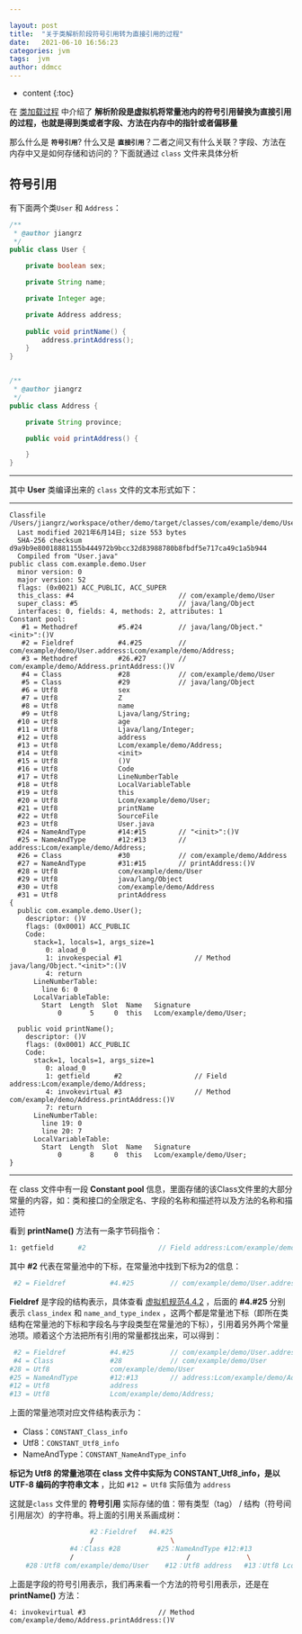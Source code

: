 ```yaml
---

layout: post
title:  "关于类解析阶段符号引用转为直接引用的过程"
date:   2021-06-10 16:56:23
categories: jvm
tags:  jvm
author: ddmcc
---
```


* content
{:toc}




在 [类加载过程]() 中介绍了 **解析阶段是虚拟机将常量池内的符号引用替换为直接引用的过程，也就是得到类或者字段、方法在内存中的指针或者偏移量**



那么什么是 **`符号引用`**? 什么又是 **`直接引用`**？二者之间又有什么关联？字段、方法在内存中又是如何存储和访问的？下面就通过 `class` 文件来具体分析



## 符号引用



有下面两个类`User` 和 `Address`：



```java
/**
 * @author jiangrz
 */
public class User {

    private boolean sex;

    private String name;

    private Integer age;

    private Address address;
    
    public void printName() {
        address.printAddress();
    }
}


/**
 * @author jiangrz
 */
public class Address {

    private String province;

    public void printAddress() {

    }
}
```



---

其中 **User** 类编译出来的 `class` 文件的文本形式如下：

---

```shell
Classfile /Users/jiangrz/workspace/other/demo/target/classes/com/example/demo/User.class
  Last modified 2021年6月14日; size 553 bytes
  SHA-256 checksum d9a9b9e80018881155b444972b9bcc32d83988780b8fbdf5e717ca49c1a5b944
  Compiled from "User.java"
public class com.example.demo.User
  minor version: 0
  major version: 52
  flags: (0x0021) ACC_PUBLIC, ACC_SUPER
  this_class: #4                          // com/example/demo/User
  super_class: #5                         // java/lang/Object
  interfaces: 0, fields: 4, methods: 2, attributes: 1
Constant pool:
   #1 = Methodref          #5.#24         // java/lang/Object."<init>":()V
   #2 = Fieldref           #4.#25         // com/example/demo/User.address:Lcom/example/demo/Address;
   #3 = Methodref          #26.#27        // com/example/demo/Address.printAddress:()V
   #4 = Class              #28            // com/example/demo/User
   #5 = Class              #29            // java/lang/Object
   #6 = Utf8               sex
   #7 = Utf8               Z
   #8 = Utf8               name
   #9 = Utf8               Ljava/lang/String;
  #10 = Utf8               age
  #11 = Utf8               Ljava/lang/Integer;
  #12 = Utf8               address
  #13 = Utf8               Lcom/example/demo/Address;
  #14 = Utf8               <init>
  #15 = Utf8               ()V
  #16 = Utf8               Code
  #17 = Utf8               LineNumberTable
  #18 = Utf8               LocalVariableTable
  #19 = Utf8               this
  #20 = Utf8               Lcom/example/demo/User;
  #21 = Utf8               printName
  #22 = Utf8               SourceFile
  #23 = Utf8               User.java
  #24 = NameAndType        #14:#15        // "<init>":()V
  #25 = NameAndType        #12:#13        // address:Lcom/example/demo/Address;
  #26 = Class              #30            // com/example/demo/Address
  #27 = NameAndType        #31:#15        // printAddress:()V
  #28 = Utf8               com/example/demo/User
  #29 = Utf8               java/lang/Object
  #30 = Utf8               com/example/demo/Address
  #31 = Utf8               printAddress
{
  public com.example.demo.User();
    descriptor: ()V
    flags: (0x0001) ACC_PUBLIC
    Code:
      stack=1, locals=1, args_size=1
         0: aload_0
         1: invokespecial #1                  // Method java/lang/Object."<init>":()V
         4: return
      LineNumberTable:
        line 6: 0
      LocalVariableTable:
        Start  Length  Slot  Name   Signature
            0       5     0  this   Lcom/example/demo/User;

  public void printName();
    descriptor: ()V
    flags: (0x0001) ACC_PUBLIC
    Code:
      stack=1, locals=1, args_size=1
         0: aload_0
         1: getfield      #2                  // Field address:Lcom/example/demo/Address;
         4: invokevirtual #3                  // Method com/example/demo/Address.printAddress:()V
         7: return
      LineNumberTable:
        line 19: 0
        line 20: 7
      LocalVariableTable:
        Start  Length  Slot  Name   Signature
            0       8     0  this   Lcom/example/demo/User;
}
```



---

在 class 文件中有一段 **Constant pool**  信息，里面存储的该Class文件里的大部分常量的内容，如：类和接口的全限定名、字段的名称和描述符以及方法的名称和描述符



看到 **printName()** 方法有一条字节码指令：

```sh
1: getfield      #2                  // Field address:Lcom/example/demo/Address;
```



其中 **#2** 代表在常量池中的下标，在常量池中找到下标为2的信息：

```sh
 #2 = Fieldref           #4.#25         // com/example/demo/User.address:Lcom/example/demo/Address;
```



**Fieldref** 是字段的结构表示，具体查看 [虚拟机规范4.4.2](https://docs.oracle.com/javase/specs/jvms/se8/html/jvms-4.html#jvms-4.4.2) ，后面的 **#4.#25** 分别表示 `class_index` 和 `name_and_type_index` ，这两个都是常量池下标（即所在类结构在常量池的下标和字段名与字段类型在常量池的下标），引用着另外两个常量池项。顺着这个方法把所有引用的常量都找出来，可以得到：



```sh
 #2 = Fieldref           #4.#25         // com/example/demo/User.address:Lcom/example/demo/Address;
 #4 = Class              #28            // com/example/demo/User
#28 = Utf8               com/example/demo/User
#25 = NameAndType        #12:#13        // address:Lcom/example/demo/Address;
#12 = Utf8               address
#13 = Utf8               Lcom/example/demo/Address;
```



上面的常量池项对应文件结构表示为：

- Class：`CONSTANT_Class_info`
- Utf8：`CONSTANT_Utf8_info`
- NameAndType：`CONSTANT_NameAndType_info`



**标记为 Utf8 的常量池项在 class 文件中实际为 CONSTANT_Utf8_info，是以 UTF-8 编码的字符串文本** ，比如 `#12 = Utf8` 实际值为 `address`

这就是`class` 文件里的 **符号引用** 实际存储的值：带有类型（tag） /  结构（符号间引用层次）的字符串。将上面的引用关系画成树：



```sh
                    #2：Fieldref   #4.#25
                    /                   \
               #4：Class #28         #25：NameAndType #12:#13
               /                            /              \
    #28：Utf8 com/example/demo/User    #12：Utf8 address   #13：Utf8 Lcom/example/demo/Address;
```





上面是字段的符号引用表示，我们再来看一个方法的符号引用表示，还是在 **printName()** 方法：



```xaml
4: invokevirtual #3                  // Method com/example/demo/Address.printAddress:()V
```





